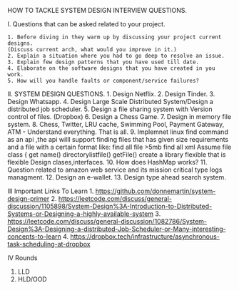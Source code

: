 HOW TO TACKLE SYSTEM DESIGN INTERVIEW QUESTIONS.

I. Questions that can be asked related to your project.

    1. Before diving in they warm up by discussing your project current designs.
    (Discuss current arch, what would you improve in it.)
    2. Explain a situation where you had to go deep to resolve an issue.
    3. Explain few design patterns that you have used till date.
    4. Elaborate on the software designs that you have created in you work.
    5. How will you handle faults or component/service failures?


II. SYSTEM DESIGN QUESTIONS.
    1. Design Netflix.
    2. Design Tinder.
    3. Design Whatsapp.
    4. Design Large Scale Distributed System/Design a distributed job scheduler.
    5. Design a file sharing system with Version control of files. (Dropbox)
    6. Design a Chess Game. 
    7. Design in memory file system.
    8. Chess, Twitter, LRU cache, Swimming Pool, Payment Gateway, ATM - Understand everything. That is all.
    9. Implemnet linux find command as an api ,the api willl support finding files that has given size requirements and a file with a certain format like:
        find all file >5mb
        find all xml
        Assume file class
        {
        get name()
        directorylistfile()
        getFile()
        create a library flexible that is flexible
        Design clases,interfaces.
    10. How does HashMap works?
    11. Question related to amazon web service and its mission critical type logs managment.
    12. Design an e-wallet.
    13. Design type ahead search system.

III Important Links To Learn
    1. https://github.com/donnemartin/system-design-primer
    2. https://leetcode.com/discuss/general-discussion/1105898/System-Design%3A-Introduction-to-Distributed-Systems-or-Designing-a-highly-available-system
    3. https://leetcode.com/discuss/general-discussion/1082786/System-Design%3A-Designing-a-distributed-Job-Scheduler-or-Many-interesting-concepts-to-learn
    4. https://dropbox.tech/infrastructure/asynchronous-task-scheduling-at-dropbox

IV Rounds
   1. LLD
   2. HLD/OOD